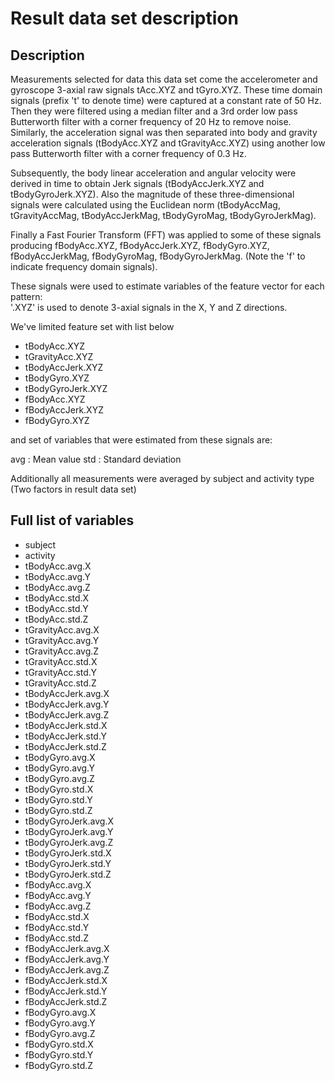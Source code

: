 # Result data set description

## Description
Measurements selected for data this data set  come  the accelerometer and gyroscope 3-axial raw signals tAcc.XYZ and tGyro.XYZ. These time domain signals (prefix 't' to denote time) were captured at a constant rate of 50 Hz. Then they were filtered using a median filter and a 3rd order low pass Butterworth filter with a corner frequency of 20 Hz to remove noise. Similarly, the acceleration signal was then separated into body and gravity acceleration signals (tBodyAcc.XYZ and tGravityAcc.XYZ) using another low pass Butterworth filter with a corner frequency of 0.3 Hz. 

Subsequently, the body linear acceleration and angular velocity were derived in time to obtain Jerk signals (tBodyAccJerk.XYZ and tBodyGyroJerk.XYZ). Also the magnitude of these three-dimensional signals were calculated using the Euclidean norm (tBodyAccMag, tGravityAccMag, tBodyAccJerkMag, tBodyGyroMag, tBodyGyroJerkMag). 

Finally a Fast Fourier Transform (FFT) was applied to some of these signals producing fBodyAcc.XYZ, fBodyAccJerk.XYZ, fBodyGyro.XYZ, fBodyAccJerkMag, fBodyGyroMag, fBodyGyroJerkMag. (Note the 'f' to indicate frequency domain signals). 

These signals were used to estimate variables of the feature vector for each pattern:  
'.XYZ' is used to denote 3-axial signals in the X, Y and Z directions.

We've limited feature set with list below

 - tBodyAcc.XYZ
 - tGravityAcc.XYZ
 - tBodyAccJerk.XYZ
 - tBodyGyro.XYZ
 - tBodyGyroJerk.XYZ
 - fBodyAcc.XYZ
 - fBodyAccJerk.XYZ
 - fBodyGyro.XYZ
 
and  set of variables that were estimated from these signals are: 

avg : Mean value
std : Standard deviation

Additionally all measurements were averaged by subject and activity type (Two factors in result data set)
 
## Full list of variables

 - subject
 - activity
 - tBodyAcc.avg.X
 - tBodyAcc.avg.Y
 - tBodyAcc.avg.Z
 - tBodyAcc.std.X
 - tBodyAcc.std.Y
 - tBodyAcc.std.Z
 - tGravityAcc.avg.X
 - tGravityAcc.avg.Y
 - tGravityAcc.avg.Z
 - tGravityAcc.std.X
 - tGravityAcc.std.Y
 - tGravityAcc.std.Z
 - tBodyAccJerk.avg.X
 - tBodyAccJerk.avg.Y
 - tBodyAccJerk.avg.Z
 - tBodyAccJerk.std.X
 - tBodyAccJerk.std.Y
 - tBodyAccJerk.std.Z
 - tBodyGyro.avg.X
 - tBodyGyro.avg.Y
 - tBodyGyro.avg.Z
 - tBodyGyro.std.X
 - tBodyGyro.std.Y
 - tBodyGyro.std.Z
 - tBodyGyroJerk.avg.X
 - tBodyGyroJerk.avg.Y
 - tBodyGyroJerk.avg.Z
 - tBodyGyroJerk.std.X
 - tBodyGyroJerk.std.Y
 - tBodyGyroJerk.std.Z
 - fBodyAcc.avg.X
 - fBodyAcc.avg.Y
 - fBodyAcc.avg.Z
 - fBodyAcc.std.X
 - fBodyAcc.std.Y
 - fBodyAcc.std.Z
 - fBodyAccJerk.avg.X
 - fBodyAccJerk.avg.Y
 - fBodyAccJerk.avg.Z
 - fBodyAccJerk.std.X
 - fBodyAccJerk.std.Y
 - fBodyAccJerk.std.Z
 - fBodyGyro.avg.X
 - fBodyGyro.avg.Y
 - fBodyGyro.avg.Z
 - fBodyGyro.std.X
 - fBodyGyro.std.Y
 - fBodyGyro.std.Z
 

